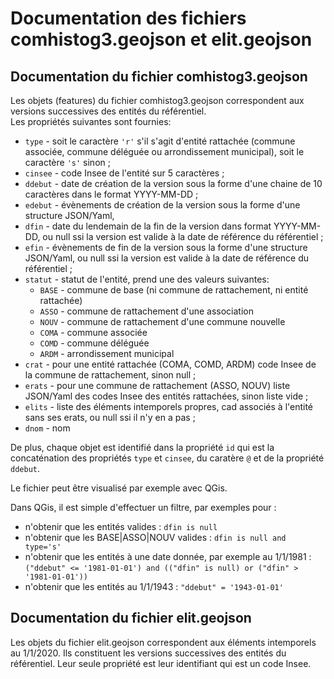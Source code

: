 # Documentation des fichiers comhistog3.geojson et elit.geojson
## Documentation du fichier comhistog3.geojson

Les objets (features) du fichier comhistog3.geojson correspondent aux versions successives des entités du référentiel.  
Les propriétés suivantes sont fournies:

- `type` - soit le caractère `'r'` s'il s'agit d'entité rattachée (commune associée, commune déléguée ou arrondissement municipal),
  soit le caractère `'s'` sinon ;
- `cinsee` - code Insee de l'entité sur 5 caractères ;
- `ddebut` - date de création de la version sous la forme d'une chaine de 10 caractères dans le format YYYY-MM-DD ;
- `edebut` - évènements de création de la version sous la forme d'une structure JSON/Yaml, 
- `dfin` - date du lendemain de la fin de la version dans format YYYY-MM-DD,
  ou null ssi la version est valide à la date de référence du référentiel ;
- `efin` - évènements de fin de la version sous la forme d'une structure JSON/Yaml,
  ou null ssi la version est valide à la date de référence du référentiel ;
- `statut` - statut de l'entité, prend une des valeurs suivantes:
  - `BASE` - commune de base (ni commune de rattachement, ni entité rattachée)
  - `ASSO` - commune de rattachement d'une association
  - `NOUV` - commune de rattachement d'une commune nouvelle
  - `COMA` - commune associée
  - `COMD` - commune déléguée
  - `ARDM` - arrondissement municipal
- `crat` - pour une entité rattachée (COMA, COMD, ARDM) code Insee de la commune de rattachement, sinon null ;
- `erats` - pour une commune de rattachement (ASSO, NOUV) liste JSON/Yaml des codes Insee des entités rattachées, sinon liste vide ;
- `elits` - liste des éléments intemporels propres, cad associés à l'entité sans ses erats, ou null ssi il n'y en a pas ;
- `dnom` - nom

De plus, chaque objet est identifié dans la propriété `id`
qui est la concaténation des propriétés `type` et `cinsee`, du caratère `@` et de la propriété `ddebut`.

Le fichier peut être visualisé par exemple avec QGis.

Dans QGis, il est simple d'effectuer un filtre, par exemples pour :

- n'obtenir que les entités valides : `dfin is null`
- n'obtenir que les BASE|ASSO|NOUV valides : `dfin is null and type='s'`
- n'obtenir que les entités à une date donnée, par exemple au 1/1/1981 :
  `("ddebut" <= '1981-01-01') and (("dfin" is null) or ("dfin" > '1981-01-01'))`
- n'obtenir que les entités au 1/1/1943 : `"ddebut" = '1943-01-01'`

## Documentation du fichier elit.geojson

Les objets du fichier elit.geojson correspondent aux éléments intemporels au 1/1/2020.
Ils constituent les versions successives des entités du référentiel.
Leur seule propriété est leur identifiant qui est un code Insee.